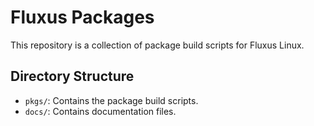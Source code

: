 # Fluxus Packages

This repository is a collection of package build scripts for Fluxus Linux.

## Directory Structure

- `pkgs/`: Contains the package build scripts.
- `docs/`: Contains documentation files.

